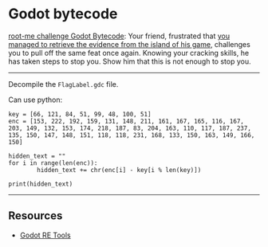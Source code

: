 # Godot bytecode

[root-me challenge Godot Bytecode](https://www.root-me.org/en/Challenges/Cracking/Godot-Bytecode): Your friend, frustrated that [you managed to retrieve the evidence from the island of his game](godot-0.md), challenges you to pull off the same feat once again. Knowing your cracking skills, he has taken steps to stop you. Show him that this is not enough to stop you.

----

Decompile the `FlagLabel.gdc` file.

Can use python:

```text
key = [66, 121, 84, 51, 99, 48, 100, 51]
enc = [153, 222, 192, 159, 131, 148, 211, 161, 167, 165, 116, 167, 203, 149, 132, 153, 174, 218, 187, 83, 204, 163, 110, 117, 187, 237, 135, 150, 147, 148, 151, 118, 118, 231, 168, 133, 150, 163, 149, 166, 150]
       
hidden_text = ""
for i in range(len(enc)):
        hidden_text += chr(enc[i] - key[i % len(key)])
 
print(hidden_text)
```

----

## Resources

* [Godot RE Tools](https://github.com/bruvzg/gdsdecomp)